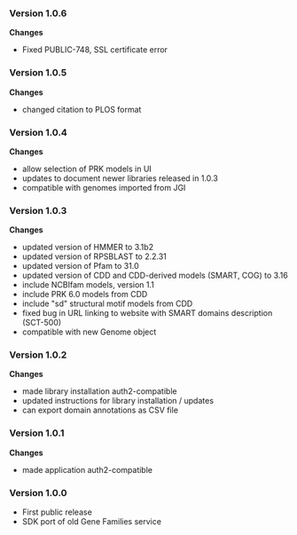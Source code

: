 ### Version 1.0.6
__Changes__
- Fixed PUBLIC-748, SSL certificate error

### Version 1.0.5
__Changes__
- changed citation to PLOS format

### Version 1.0.4
__Changes__
- allow selection of PRK models in UI
- updates to document newer libraries released in 1.0.3
- compatible with genomes imported from JGI

### Version 1.0.3
__Changes__
- updated version of HMMER to 3.1b2
- updated version of RPSBLAST to 2.2.31
- updated version of Pfam to 31.0
- updated version of CDD and CDD-derived models (SMART, COG) to 3.16
- include NCBIfam models, version 1.1
- include PRK 6.0 models from CDD
- include "sd" structural motif models from CDD
- fixed bug in URL linking to website with SMART domains description (SCT-500)
- compatible with new Genome object

### Version 1.0.2
__Changes__
- made library installation auth2-compatible
- updated instructions for library installation / updates
- can export domain annotations as CSV file

### Version 1.0.1
__Changes__
- made application auth2-compatible

### Version 1.0.0
- First public release
- SDK port of old Gene Families service
